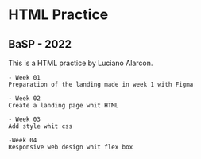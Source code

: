 # HTML Practice 
## BaSP - 2022
This is a HTML practice by Luciano Alarcon.
````
- Week 01
Preparation of the landing made in week 1 with Figma

- Week 02
Create a landing page whit HTML

- Week 03
Add style whit css

-Week 04 
Responsive web design whit flex box

